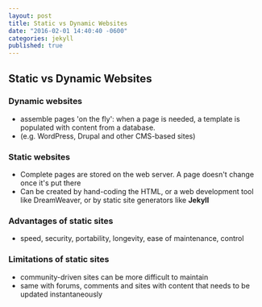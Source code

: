 ```yaml
---
layout: post
title: Static vs Dynamic Websites
date: "2016-02-01 14:40:40 -0600"
categories: jekyll
published: true
---
```


## Static vs Dynamic Websites

### Dynamic websites
* assemble pages 'on the fly': when a page is needed, a template is populated with content from a database.
* (e.g. WordPress, Drupal and other CMS-based sites)

### Static websites
* Complete pages are stored on the web server. A page doesn't change once it's put there
* Can be created by hand-coding the HTML, or a web development tool like DreamWeaver, or by static site generators like **Jekyll**

### Advantages of static sites

* speed, security, portability, longevity, ease of maintenance, control

### Limitations of static sites

* community-driven sites can be more difficult to maintain
* same with forums, comments and sites with content that needs to be updated instantaneously
